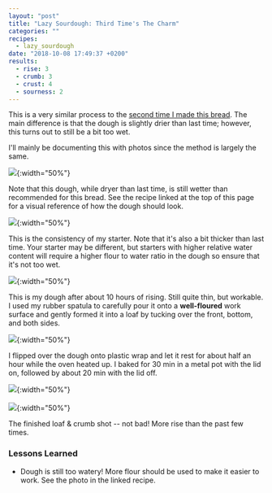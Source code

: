 ```yaml
---
layout: "post"
title: "Lazy Sourdough: Third Time's The Charm"
categories: ""
recipes:
  - lazy_sourdough
date: "2018-10-08 17:49:37 +0200"
results:
  - rise: 3
  - crumb: 3
  - crust: 4
  - sourness: 2
---
```


This is a very similar process to the <a href="{{ '/2018/10/07/lazy-sourdough-second-attempt.html' | relative_url }}">second time I made this bread</a>. The main difference is that the dough is slightly drier than last time; however, this turns out to still be a bit too wet. 

I'll mainly be documenting this with photos since the method is largely the same.

![](/assets/img/2018-10-08/1_before_rise.jpeg){:width="50%"}

Note that this dough, while dryer than last time, is still wetter than recommended for this bread. See the recipe linked at the top of this page for a visual reference of how the dough should look.

![](/assets/img/2018-10-08/2_starter.jpeg){:width="50%"}

This is the consistency of my starter. Note that it's also a bit thicker than last time. Your starter may be different, but starters with higher relative water content will require a higher flour to water ratio in the dough so ensure that it's not too wet.

![](/assets/img/2018-10-08/4_after_rise.jpeg){:width="50%"}

This is my dough after about 10 hours of rising. Still quite thin, but workable. I used my rubber spatula to carefully pour it onto a **well-floured** work surface and gently formed it into a loaf by tucking over the front, bottom, and both sides. 

![](/assets/img/2018-10-08/5_after_form.jpeg){:width="50%"}

I flipped over the dough onto plastic wrap and let it rest for about half an hour while the oven heated up. I baked for 30 min in a metal pot with the lid on, followed by about 20 min with the lid off. 

![](/assets/img/2018-10-08/6_cooling.jpeg){:width="50%"}
<br><br>
![](/assets/img/2018-10-08/7_crumb_shot.jpeg){:width="50%"}

The finished loaf & crumb shot -- not bad! More rise than the past few times.

### Lessons Learned
- Dough is still too watery! More flour should be used to make it easier to work. See the photo in the linked recipe.
